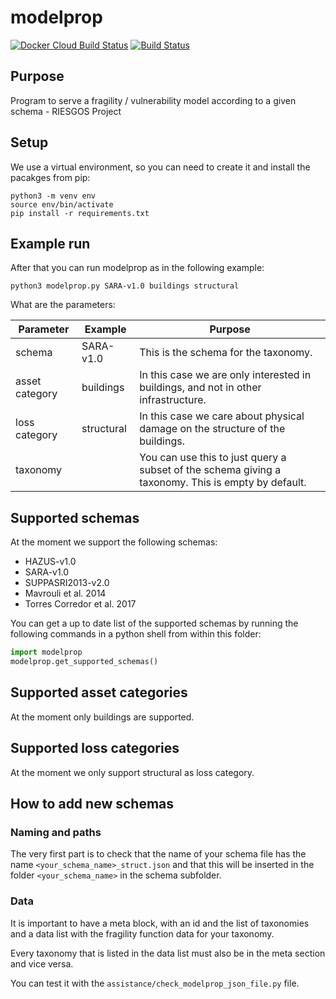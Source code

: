 # modelprop


[![Docker Cloud Build Status](https://img.shields.io/docker/cloud/build/gfzriesgos/modelprop)](https://hub.docker.com/r/gfzriesgos/modelprop)
[![Build Status](https://travis-ci.com/gfzriesgos/modelprop.svg?branch=master)](https://travis-ci.com/gfzriesgos/modelprop)

## Purpose
Program to serve a fragility / vulnerability model
according to a given schema - RIESGOS Project

## Setup

We use a virtual environment, so you can need to create it and
install the pacakges from pip:

```shell
python3 -m venv env
source env/bin/activate
pip install -r requirements.txt
```

## Example run
After that you can run modelprop as in the following example:

```shell
python3 modelprop.py SARA-v1.0 buildings structural
```

What are the parameters:

| Parameter      | Example    | Purpose                                                                                            |
|----------------|------------|----------------------------------------------------------------------------------------------------|
| schema         | SARA-v1.0  | This is the schema for the taxonomy.                                                               |
| asset category | buildings  | In this case we are only interested in buildings, and not in other infrastructure.                 |
| loss category  | structural | In this case we care about physical damage on the structure of the buildings.                      |
| taxonomy       |            | You can use this to just query a subset of the schema giving a taxonomy. This is empty by default. |

## Supported schemas

At the moment we support the following schemas:
* HAZUS-v1.0
* SARA-v1.0
* SUPPASRI2013-v2.0
* Mavrouli et al. 2014
* Torres Corredor et al. 2017

You can get a up to date list of the supported schemas by running the following commands
in a python shell from within this folder:

```python
import modelprop
modelprop.get_supported_schemas()
```


## Supported asset categories

At the moment only buildings are supported.

## Supported loss categories

At the moment we only support structural as loss category.

## How to add new schemas

### Naming and paths

The very first part is to check that the name of your schema file has the name `<your_schema_name>_struct.json` and
that this will be inserted in the folder `<your_schema_name>` in the schema subfolder.

### Data
It is important to have a meta block, with an id and the list of taxonomies and a data list with the
fragility function data for your taxonomy.

Every taxonomy that is listed in the data list must also be in the meta section and vice versa.

You can test it with the `assistance/check_modelprop_json_file.py` file.
